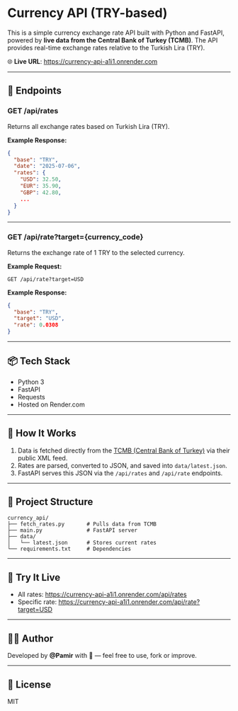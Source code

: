# Currency API (TRY-based)

This is a simple currency exchange rate API built with Python and FastAPI, powered by **live data from the Central Bank of Turkey (TCMB)**. The API provides real-time exchange rates relative to the Turkish Lira (TRY).

🌐 **Live URL**: https://currency-api-a1i1.onrender.com

---

## 🔧 Endpoints

### GET /api/rates

Returns all exchange rates based on Turkish Lira (TRY).

**Example Response:**
```json
{
  "base": "TRY",
  "date": "2025-07-06",
  "rates": {
    "USD": 32.50,
    "EUR": 35.90,
    "GBP": 42.80,
    ...
  }
}
```

---

### GET /api/rate?target={currency_code}

Returns the exchange rate of 1 TRY to the selected currency.

**Example Request:**
```
GET /api/rate?target=USD
```

**Example Response:**
```json
{
  "base": "TRY",
  "target": "USD",
  "rate": 0.0308
}
```

---

## 📦 Tech Stack

- Python 3
- FastAPI
- Requests
- Hosted on Render.com

---

## 🚀 How It Works

1. Data is fetched directly from the [TCMB (Central Bank of Turkey)](https://www.tcmb.gov.tr/kurlar/today.xml) via their public XML feed.
2. Rates are parsed, converted to JSON, and saved into `data/latest.json`.
3. FastAPI serves this JSON via the `/api/rates` and `/api/rate` endpoints.

---

## 📂 Project Structure

```
currency_api/
├── fetch_rates.py       # Pulls data from TCMB
├── main.py              # FastAPI server
├── data/
│   └── latest.json      # Stores current rates
└── requirements.txt     # Dependencies
```

---

## 🧪 Try It Live

- All rates: https://currency-api-a1i1.onrender.com/api/rates  
- Specific rate: https://currency-api-a1i1.onrender.com/api/rate?target=USD

---

## 🧑‍💻 Author

Developed by **@Pamir** with 💪 — feel free to use, fork or improve.

---

## 📄 License

MIT
